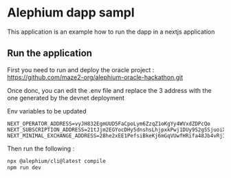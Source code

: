 # Alephium dapp sampl

This application is an example how to run the dapp in a nextjs application

## Run the application

First you need to run and deploy the oracle project : https://github.com/maze2-org/alephium-oracle-hackathon.git

Once donc, you can edit the .env file and replace the 3 address with the one generated by the devnet deployment

Env variables to be updated

```
NEXT_OPERATOR_ADDRESS=vyJH832EgmUUD5FaCpoLym6ZzqZ1oKgYy4WVxdZDPcQo
NEXT_SUBSCRIPTION_ADDRESS=21tJjm2EGYocDHy5dnshsLhjpxkPwj1DUy9S2gSSjuoiX
NEXT_MINIMAL_EXCHANGE_ADDRESS=28he2xEE1PefsiBkeKj6mGqVUwfHRifa48Jb4vRj34z3q
```

Then run the following : 

```bash
npx @alephium/cli@latest compile
npm run dev
```
